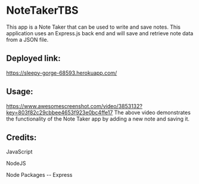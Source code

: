 # NoteTakerTBS
This app is a Note Taker that can be used to write and save notes. This application uses an Express.js back end and will save and retrieve note data from a JSON file. 

## Deployed link:
https://sleepy-gorge-68593.herokuapp.com/

## Usage:
https://www.awesomescreenshot.com/video/3853132?key=803f82c29cbbee4653f923e0bc4ffe17
The above video demonstrates the functionality of the Note Taker app by adding a new note and saving it.

## Credits:
JavaScript

NodeJS

Node Packages -- Express

